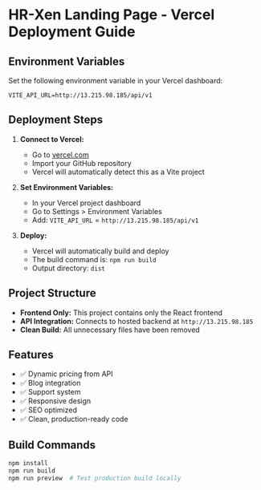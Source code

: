 # HR-Xen Landing Page - Vercel Deployment Guide

## Environment Variables

Set the following environment variable in your Vercel dashboard:

```
VITE_API_URL=http://13.215.98.185/api/v1
```

## Deployment Steps

1. **Connect to Vercel:**

   - Go to [vercel.com](https://vercel.com)
   - Import your GitHub repository
   - Vercel will automatically detect this as a Vite project

2. **Set Environment Variables:**

   - In your Vercel project dashboard
   - Go to Settings > Environment Variables
   - Add: `VITE_API_URL` = `http://13.215.98.185/api/v1`

3. **Deploy:**
   - Vercel will automatically build and deploy
   - The build command is: `npm run build`
   - Output directory: `dist`

## Project Structure

- **Frontend Only:** This project contains only the React frontend
- **API Integration:** Connects to hosted backend at `http://13.215.98.185`
- **Clean Build:** All unnecessary files have been removed

## Features

- ✅ Dynamic pricing from API
- ✅ Blog integration
- ✅ Support system
- ✅ Responsive design
- ✅ SEO optimized
- ✅ Clean, production-ready code

## Build Commands

```bash
npm install
npm run build
npm run preview  # Test production build locally
```


